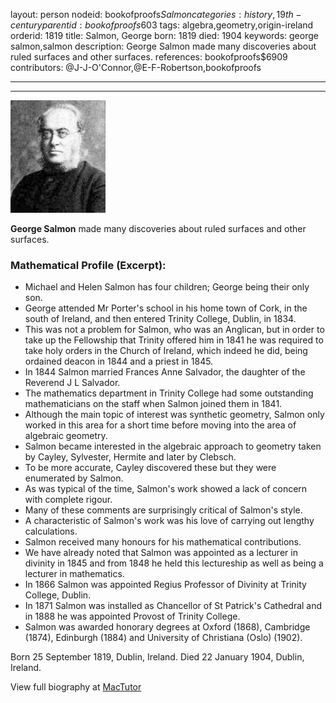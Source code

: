 layout: person
nodeid: bookofproofs$Salmon
categories: history,19th-century
parentid: bookofproofs$603
tags: algebra,geometry,origin-ireland
orderid: 1819
title: Salmon, George
born: 1819
died: 1904
keywords: george salmon,salmon
description: George Salmon made many discoveries about ruled surfaces and other surfaces.
references: bookofproofs$6909
contributors: @J-J-O'Connor,@E-F-Robertson,bookofproofs

---



---

![Salmon.jpg](https://github.com/bookofproofs/bookofproofs.github.io/blob/main/_sources/_assets/images/portraits/Salmon.jpg?raw=true)

**George Salmon** made many discoveries about ruled surfaces and other surfaces.

### Mathematical Profile (Excerpt):
* Michael and Helen Salmon has four children; George being their only son.
* George attended Mr Porter's school in his home town of Cork, in the south of Ireland, and then entered Trinity College, Dublin, in 1834.
* This was not a problem for Salmon, who was an Anglican, but in order to take up the Fellowship that Trinity offered him in 1841 he was required to take holy orders in the Church of Ireland, which indeed he did, being ordained deacon in 1844 and a priest in 1845.
* In 1844 Salmon married Frances Anne Salvador, the daughter of the Reverend J L Salvador.
* The mathematics department in Trinity College had some outstanding mathematicians on the staff when Salmon joined them in 1841.
* Although the main topic of interest was synthetic geometry, Salmon only worked in this area for a short time before moving into the area of algebraic geometry.
* Salmon became interested in the algebraic approach to geometry taken by Cayley, Sylvester, Hermite and later by Clebsch.
* To be more accurate, Cayley discovered these but they were enumerated by Salmon.
* As was typical of the time, Salmon's work showed a lack of concern with complete rigour.
* Many of these comments are surprisingly critical of Salmon's style.
* A characteristic of Salmon's work was his love of carrying out lengthy calculations.
* Salmon received many honours for his mathematical contributions.
* We have already noted that Salmon was appointed as a lecturer in divinity in 1845 and from 1848 he held this lectureship as well as being a lecturer in mathematics.
* In 1866 Salmon was appointed Regius Professor of Divinity at Trinity College, Dublin.
* In 1871 Salmon was installed as Chancellor of St Patrick's Cathedral and in 1888 he was appointed Provost of Trinity College.
* Salmon was awarded honorary degrees at Oxford (1868), Cambridge (1874), Edinburgh (1884) and University of Christiana (Oslo) (1902).

Born 25 September 1819, Dublin, Ireland. Died 22 January 1904, Dublin, Ireland.

View full biography at [MacTutor](https://mathshistory.st-andrews.ac.uk/Biographies/Salmon/)
